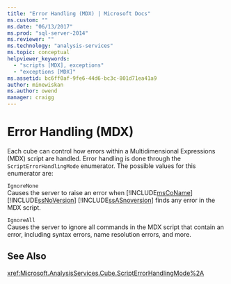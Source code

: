 ```yaml
---
title: "Error Handling (MDX) | Microsoft Docs"
ms.custom: ""
ms.date: "06/13/2017"
ms.prod: "sql-server-2014"
ms.reviewer: ""
ms.technology: "analysis-services"
ms.topic: conceptual
helpviewer_keywords: 
  - "scripts [MDX], exceptions"
  - "exceptions [MDX]"
ms.assetid: bc6ff0af-9fe6-44d6-bc3c-801d71ea41a9
author: minewiskan
ms.author: owend
manager: craigg
---
```

# Error Handling (MDX)
  Each cube can control how errors within a Multidimensional Expressions (MDX) script are handled. Error handling is done through the `ScriptErrorHandlingMode` enumerator. The possible values for this enumerator are:  
  
 `IgnoreNone`  
 Causes the server to raise an error when [!INCLUDE[msCoName](../../../includes/msconame-md.md)] [!INCLUDE[ssNoVersion](../../../includes/ssnoversion-md.md)] [!INCLUDE[ssASnoversion](../../../includes/ssasnoversion-md.md)] finds any error in the MDX script.  
  
 `IgnoreAll`  
 Causes the server to ignore all commands in the MDX script that contain an error, including syntax errors, name resolution errors, and more.  
  
## See Also  
 <xref:Microsoft.AnalysisServices.Cube.ScriptErrorHandlingMode%2A>  
  
  
